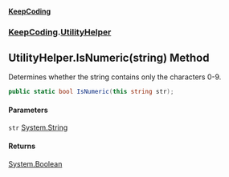 #### [KeepCoding](index.md 'index')
### [KeepCoding](KeepCoding.md 'KeepCoding').[UtilityHelper](UtilityHelper.md 'KeepCoding.UtilityHelper')
## UtilityHelper.IsNumeric(string) Method
Determines whether the string contains only the characters 0-9.
```csharp
public static bool IsNumeric(this string str);
```
#### Parameters
<a name='KeepCoding.UtilityHelper.IsNumeric(string).str'></a>
`str` [System.String](https://docs.microsoft.com/en-us/dotnet/api/System.String 'System.String')  
  
#### Returns
[System.Boolean](https://docs.microsoft.com/en-us/dotnet/api/System.Boolean 'System.Boolean')  

